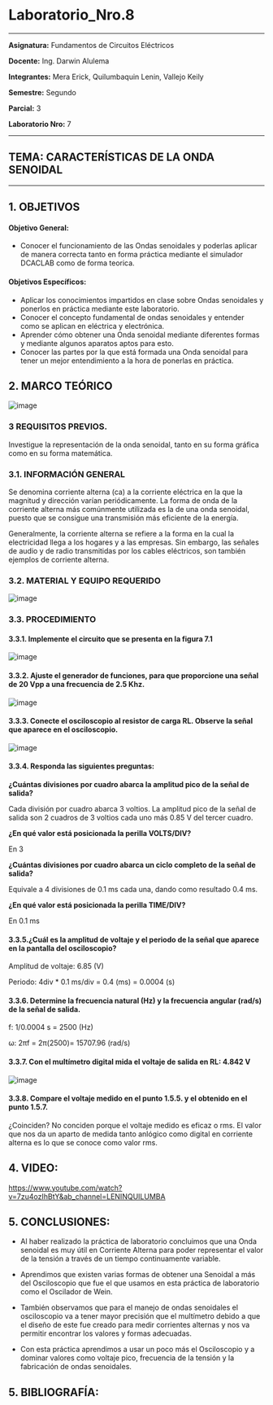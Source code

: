 # Laboratorio_Nro.8
------------
 **Asignatura:**  Fundamentos de Circuitos Eléctricos 
                          
 **Docente:**     Ing. Darwin Alulema            
                    
 **Integrantes:** Mera Erick, Quilumbaquin Lenin, Vallejo Keily
                  
 **Semestre:**    Segundo
 
 **Parcial:**     3
 
 **Laboratorio Nro:**     7
 
------------
## **TEMA:**  CARACTERÍSTICAS DE LA ONDA SENOIDAL
------------

## 1. OBJETIVOS

   #### Objetivo General:

   - Conocer el funcionamiento de las Ondas senoidales y poderlas aplicar de manera correcta tanto en forma práctica mediante el simulador DCACLAB como de forma teorica. 

   #### Objetivos Específicos:
    
   - Aplicar los conocimientos impartidos en clase sobre Ondas senoidales y ponerlos en práctica mediante este laboratorio.
   - Conocer el concepto fundamental de ondas senoidales y entender como se aplican en eléctrica y electrónica.
   - Aprender cómo obtener una Onda senoidal mediante diferentes formas y mediante algunos aparatos aptos para esto. 
   - Conocer las partes por la que está formada una Onda senoidal para tener un mejor entendimiento a la hora de ponerlas en práctica.

## 2. MARCO TEÓRICO

![image](https://user-images.githubusercontent.com/84594486/132274427-b932a033-d676-4b67-8e0a-4f6d3aa195fc.png)

### 3 REQUISITOS PREVIOS.
 
   Investigue la representación de la onda senoidal, tanto en su forma gráfica como en su forma matemática.

### 3.1. INFORMACIÓN GENERAL

Se denomina corriente alterna (ca) a la corriente eléctrica en la que la magnitud y dirección varían periódicamente. La forma de onda de la corriente alterna más
comúnmente utilizada es la de una onda senoidal, puesto que se consigue una transmisión más eficiente de la energía.

Generalmente, la corriente alterna se refiere a la forma en la cual la electricidad llega a los hogares y a las empresas. Sin embargo, las señales de audio y de radio transmitidas por los cables eléctricos, son también ejemplos de corriente alterna.

### 3.2. MATERIAL Y EQUIPO REQUERIDO

![image](https://user-images.githubusercontent.com/84594486/132264988-a886d020-d85e-4be4-a927-ae5a50cb25c9.png)

### 3.3. PROCEDIMIENTO 

#### 3.3.1. Implemente el circuito que se presenta en la figura 7.1

![image](https://user-images.githubusercontent.com/84594486/132265023-30db99f4-8a67-4888-b206-ddf714f48bd6.png)


#### 3.3.2. Ajuste el generador de funciones, para que proporcione una señal de 20 Vpp a una frecuencia de 2.5 Khz.

![image](https://user-images.githubusercontent.com/84594486/132265120-5246d4fa-2405-43e4-90dc-c44ed5b4f8d0.png)


#### 3.3.3. Conecte el osciloscopio al resistor de carga RL. Observe la señal que aparece en el osciloscopio.

![image](https://user-images.githubusercontent.com/84594486/132265136-4fda4b88-41c3-4060-8679-77c0d6e07913.png)

#### 3.3.4. Responda las siguientes preguntas:

**¿Cuántas divisiones por cuadro abarca la amplitud pico de la señal de salida?**

Cada división por cuadro abarca 3 voltios. La amplitud pico de la señal de salida son 2 cuadros de 3 voltios cada uno más 0.85 V del tercer cuadro.

**¿En qué valor está posicionada la perilla VOLTS/DIV?**

En 3 

**¿Cuántas divisiones por cuadro abarca un ciclo completo de la señal de salida?**

Equivale a 4 divisiones de 0.1 ms cada una, dando como resultado 0.4 ms. 

**¿En qué valor está posicionada la perilla TIME/DIV?**

En 0.1 ms

#### 3.3.5.¿Cuál es la amplitud de voltaje y el periodo de la señal que aparece en la pantalla del osciloscopio?

Amplitud de voltaje: 6.85 (V)

Periodo: 4div * 0.1 ms/div = 0.4 (ms) = 0.0004 (s)

#### 3.3.6. Determine la frecuencia natural (Hz) y la frecuencia angular (rad/s) de la señal de salida.

f: 1/0.0004 s  =  2500 (Hz)

ω: 2πf = 2π(2500)= 15707.96 (rad/s)

#### 3.3.7. Con el multímetro digital mida el voltaje de salida en RL:  4.842 V

![image](https://user-images.githubusercontent.com/84594486/132274500-161dbbc4-0598-460d-a27e-1f94d8a87a21.png)

#### 3.3.8. Compare el voltaje medido en el punto 1.5.5. y el obtenido en el punto 1.5.7.

¿Coinciden? No conciden porque el voltaje medido es eficaz o rms. El valor que nos da un aparto de medida tanto anlógico como digital en corriente alterna es lo que se conoce como valor rms.

## 4. VIDEO:

https://www.youtube.com/watch?v=7zu4ozIhBtY&ab_channel=LENINQUILUMBA

## 5. CONCLUSIONES:

- Al haber realizado la práctica de laboratorio concluimos que una Onda senoidal es muy útil en Corriente Alterna para poder representar el valor de la tensión a través de un tiempo continuamente variable. 
-	Aprendimos que existen varias formas de obtener una Senoidal a más del Osciloscopio que fue el que usamos en esta práctica de laboratorio como el Oscilador de Wein. 

- También observamos que para el manejo de ondas senoidales el osciloscopio va a tener mayor precisión que el multímetro debido a que el diseño de este fue creado para medir corrientes alternas y nos va permitir encontrar los valores y formas adecuadas. 

- Con esta práctica aprendimos a usar un poco más el Osciloscopio y a dominar valores como voltaje pico, frecuencia de la tensión y la fabricación de  ondas senoidales. 


## 5. BIBLIOGRAFÍA:
